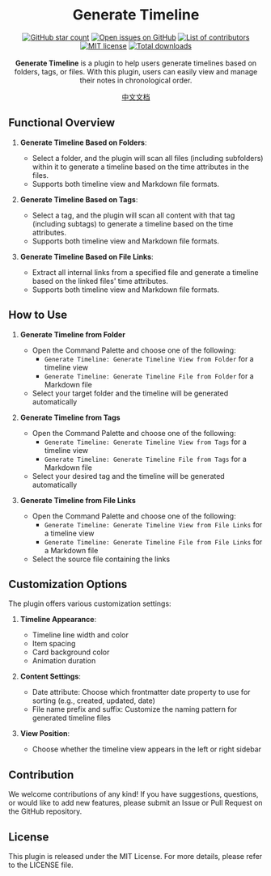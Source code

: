 <h1 align="center">
	Generate Timeline
</h1>

<p align="center">
    <a href="https://github.com/Shanshuimei/obsidian-generate-timeline/stargazers"><img src="https://img.shields.io/github/stars/Shanshuimei/obsidian-generate-timeline?colorA=363a4f&colorB=e0ac00&style=for-the-badge" alt="GitHub star count"></a>
    <a href="https://github.com/Shanshuimei/obsidian-generate-timeline/issues"><img src="https://img.shields.io/github/issues/Shanshuimei/obsidian-generate-timeline?colorA=363a4f&colorB=e93147&style=for-the-badge" alt="Open issues on GitHub"></a>
    <a href="https://github.com/Shanshuimei/obsidian-generate-timeline/contributors"><img src="https://img.shields.io/github/contributors/Shanshuimei/obsidian-generate-timeline?colorA=363a4f&colorB=08b94e&style=for-the-badge" alt="List of contributors"></a>
    <a href="./LICENCE"><img src="https://img.shields.io/static/v1.svg?style=for-the-badge&label=License&message=MIT&colorA=363a4f&colorB=b7bdf8" alt="MIT license"/></a>
    <a href="https://github.com/Shanshuimei/obsidian-generate-timeline/releases"><img src="https://img.shields.io/github/downloads/Shanshuimei/obsidian-generate-timeline/total?colorA=363a4f&colorB=1a72f5&style=for-the-badge" alt="Total downloads"></a>
    <br/><br/>
    <b>Generate Timeline</b> is a plugin to help users generate timelines based on folders, tags, or files. With this plugin, users can easily view and manage their notes in chronological order.
</p>
<p align="center"><a href="https://kivgf4fnsy5.feishu.cn/drive/folder/ELWHf58RmlCOv6dBLSKcEG44nRd?from=from_copylink">中文文档</a></p>

## Functional Overview

1. **Generate Timeline Based on Folders**:
   - Select a folder, and the plugin will scan all files (including subfolders) within it to generate a timeline based on the time attributes in the files.
   - Supports both timeline view and Markdown file formats.

2. **Generate Timeline Based on Tags**:
   - Select a tag, and the plugin will scan all content with that tag (including subtags) to generate a timeline based on the time attributes.
   - Supports both timeline view and Markdown file formats.

3. **Generate Timeline Based on File Links**:
   - Extract all internal links from a specified file and generate a timeline based on the linked files' time attributes.
   - Supports both timeline view and Markdown file formats.

## How to Use

1. **Generate Timeline from Folder**
   - Open the Command Palette and choose one of the following:
     - `Generate Timeline: Generate Timeline View from Folder` for a timeline view
     - `Generate Timeline: Generate Timeline File from Folder` for a Markdown file
   - Select your target folder and the timeline will be generated automatically

2. **Generate Timeline from Tags**
   - Open the Command Palette and choose one of the following:
     - `Generate Timeline: Generate Timeline View from Tags` for a timeline view
     - `Generate Timeline: Generate Timeline File from Tags` for a Markdown file
   - Select your desired tag and the timeline will be generated automatically

3. **Generate Timeline from File Links**
   - Open the Command Palette and choose one of the following:
     - `Generate Timeline: Generate Timeline View from File Links` for a timeline view
     - `Generate Timeline: Generate Timeline File from File Links` for a Markdown file
   - Select the source file containing the links

## Customization Options

The plugin offers various customization settings:

1. **Timeline Appearance**:
   - Timeline line width and color
   - Item spacing
   - Card background color
   - Animation duration

2. **Content Settings**:
   - Date attribute: Choose which frontmatter date property to use for sorting (e.g., created, updated, date)
   - File name prefix and suffix: Customize the naming pattern for generated timeline files

3. **View Position**:
   - Choose whether the timeline view appears in the left or right sidebar

## Contribution

We welcome contributions of any kind! If you have suggestions, questions, or would like to add new features, please submit an Issue or Pull Request on the GitHub repository.

## License

This plugin is released under the MIT License. For more details, please refer to the LICENSE file.

